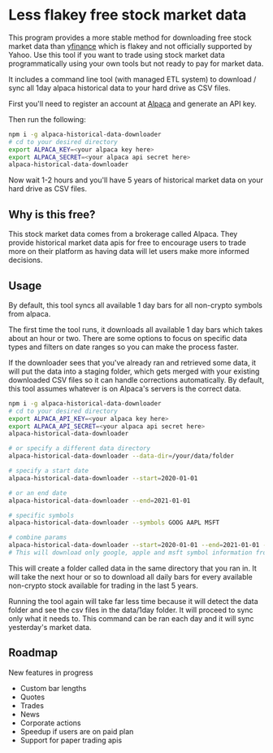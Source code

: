 # Less flakey free stock market data
This program provides a more stable method for downloading free stock market data than [yfinance](https://pypi.org/project/yfinance/) which is flakey and not officially supported by Yahoo. Use this tool if you want to trade using stock market data programmatically using your own tools but not ready to pay for market data.

It includes a command line tool (with managed ETL system) to download / sync all 1day alpaca historical data to your hard drive as CSV files.

First you'll need to register an account at [Alpaca](https://alpaca.markets/) and generate an API key.

Then run the following:
```bash
npm i -g alpaca-historical-data-downloader
# cd to your desired directory
export ALPACA_KEY=<your alpaca key here>
export ALPACA_SECRET=<your alpaca api secret here>
alpaca-historical-data-downloader
```

Now wait 1-2 hours and you'll have 5 years of historical market data on your hard drive as CSV files.

## Why is this free?

This stock market data comes from a brokerage called Alpaca. They provide historical market data apis for free to encourage users to trade more on their platform as having data will let users make more informed decisions.

## Usage

By default, this tool syncs all available 1 day bars for all non-crypto symbols from alpaca. 

The first time the tool runs, it downloads all available 1 day bars which takes about an hour or two. There are some options to focus on specific data types and filters on date ranges so you can make the process faster.

If the downloader sees that you've already ran and retrieved some data, it will put the data into a staging folder, which gets merged with your existing downloaded CSV files so it can handle corrections automatically. By default, this tool assumes whatever is on Alpaca's servers is the correct data.

```bash
npm i -g alpaca-historical-data-downloader
# cd to your desired directory
export ALPACA_API_KEY=<your alpaca key here>
export ALPACA_API_SECRET=<your alpaca api secret here>
alpaca-historical-data-downloader

# or specify a different data directory
alpaca-historical-data-downloader --data-dir=/your/data/folder

# specify a start date 
alpaca-historical-data-downloader --start=2020-01-01

# or an end date 
alpaca-historical-data-downloader --end=2021-01-01

# specific symbols
alpaca-historical-data-downloader --symbols GOOG AAPL MSFT

# combine params
alpaca-historical-data-downloader --start=2020-01-01 --end=2021-01-01 --symbols GOOG AAPL MSFT
# This will download only google, apple and msft symbol information from 2020-01-01 to 2021-01-01 inclusive.
```

This will create a folder called data in the same directory that you ran in. It will take the next hour or so to download all daily bars for every available non-crypto stock available for trading in the last 5 years.

Running the tool again will take far less time because it will detect the data folder and see the csv files in the data/1day folder. It will proceed to sync only what it needs to. This command can be ran each day and it will sync yesterday's market data.

## Roadmap

New features in progress
* Custom bar lengths
* Quotes
* Trades
* News
* Corporate actions
* Speedup if users are on paid plan
* Support for paper trading apis
